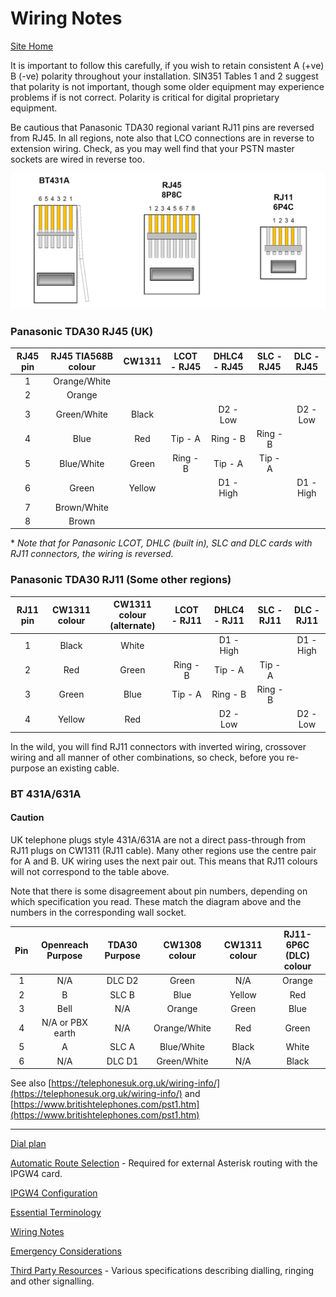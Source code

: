 # Wiring Notes

[Site Home](../README.md)

It is important to follow this carefully, if you wish to retain consistent A (+ve) B (-ve) polarity throughout your installation.  SIN351 Tables 1 and 2 suggest that polarity is not important, though some older equipment may experience problems if is not correct.  Polarity is critical for digital proprietary equipment.

Be cautious that Panasonic TDA30 regional variant RJ11 pins are reversed from RJ45.  In all regions, note also that LCO connections are in reverse to extension wiring.  Check, as you may well find that your PSTN master sockets are wired in reverse too.



![Plug diagrams](./images/plugs.png)

### Panasonic TDA30 RJ45 (UK)

| RJ45 pin | RJ45 TIA568B colour | CW1311 | LCOT - RJ45 | DHLC4 - RJ45 | SLC - RJ45 | DLC - RJ45 |
| :------: | :-----------------: | :----: | :---------: | :----------: | :--------: | :--------: |
|    1     |    Orange/White     |        |             |              |            |            |
|    2     |       Orange        |        |             |              |            |            |
|    3     |     Green/White     | Black  |             |   D2 - Low   |            |  D2 - Low  |
|    4     |        Blue         |  Red   |   Tip - A   |   Ring - B   |  Ring - B  |            |
|    5     |     Blue/White      | Green  |  Ring - B   |   Tip - A    |  Tip - A   |            |
|    6     |        Green        | Yellow |             |  D1 - High   |            | D1 - High  |
|    7     |     Brown/White     |        |             |              |            |            |
|    8     |        Brown        |        |             |              |            |            |

\* *Note that for Panasonic LCOT, DHLC (built in), SLC and DLC cards with RJ11 connectors, the wiring is reversed.*

### Panasonic TDA30 RJ11 (Some other regions)

| RJ11 pin | CW1311 colour | CW1311 colour (alternate) | LCOT - RJ11 | DHLC4 - RJ11 | SLC - RJ11 | DLC - RJ11 |
| :------: | :-----------: | :-----------------------: | :---------: | :----------: | :--------: | :--------: |
|    1     |     Black     |           White           |             |  D1 - High   |            | D1 - High  |
|    2     |      Red      |           Green           |  Ring - B   |   Tip - A    |  Tip - A   |            |
|    3     |     Green     |           Blue            |   Tip - A   |   Ring - B   |  Ring - B  |            |
|    4     |    Yellow     |            Red            |             |   D2 - Low   |            |  D2 - Low  |

In the wild, you will find RJ11 connectors with inverted wiring, crossover wiring and all manner of other combinations, so check, before you re-purpose an existing cable.

### BT 431A/631A

#### Caution
UK telephone plugs style 431A/631A are not a direct pass-through from RJ11 plugs on CW1311 (RJ11 cable).  Many other regions use the centre pair for A and B.  UK wiring uses the next pair out.  This means that RJ11 colours will not correspond to the table above.

Note that there is some disagreement about pin numbers, depending on which specification you read.  These match the diagram above and the numbers in the corresponding wall socket.

| Pin  | Openreach Purpose | TDA30 Purpose | CW1308 colour | CW1311 colour | RJ11-6P6C (DLC) colour |
| :--: | :---------------: | :-----------: | :-----------: | :-----------: | :--------------------: |
|  1   |        N/A        |    DLC D2     |     Green     |      N/A      |         Orange         |
|  2   |         B         |     SLC B     |     Blue      |    Yellow     |          Red           |
|  3   |       Bell        |      N/A      |    Orange     |     Green     |          Blue          |
|  4   | N/A or PBX earth  |      N/A      | Orange/White  |      Red      |         Green          |
|  5   |         A         |     SLC A     |  Blue/White   |     Black     |         White          |
|  6   |        N/A        |    DLC D1     |  Green/White  |      N/A      |         Black          |


See also [https://telephonesuk.org.uk/wiring-info/](https://telephonesuk.org.uk/wiring-info/) and [https://www.britishtelephones.com/pst1.htm](https://www.britishtelephones.com/pst1.htm)

---

[Dial plan](./Dialplan.md)

[Automatic Route Selection](./ARS.md) - Required for external Asterisk routing with the IPGW4 card.

[IPGW4 Configuration](./IPGW4.md) 

[Essential Terminology](./Terminology.md) 

[Wiring Notes](./WiringNotes.md) 

[Emergency Considerations](./OtherConsiderations.md) 

[Third Party Resources](../Third%20Party%20Resources/README.md) - Various specifications describing dialling, ringing and other signalling.

